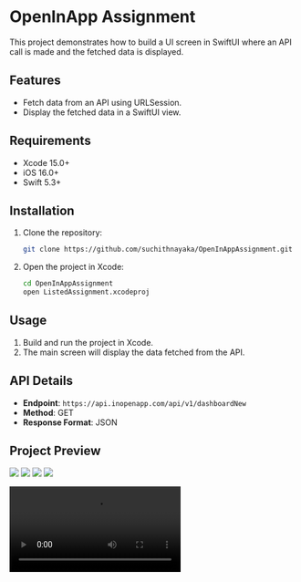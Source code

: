 # OpenInApp Assignment

This project demonstrates how to build a UI screen in SwiftUI where an API call is made and the fetched data is displayed.

## Features

- Fetch data from an API using URLSession.
- Display the fetched data in a SwiftUI view.

## Requirements

- Xcode 15.0+
- iOS 16.0+
- Swift 5.3+

## Installation

1. Clone the repository:
    ```bash
    git clone https://github.com/suchithnayaka/OpenInAppAssignment.git
    ```
2. Open the project in Xcode:
    ```bash
    cd OpenInAppAssignment
    open ListedAssignment.xcodeproj
    ```

## Usage

1. Build and run the project in Xcode.
2. The main screen will display the data fetched from the API.

## API Details

- **Endpoint**: `https://api.inopenapp.com/api/v1/dashboardNew`
- **Method**: GET
- **Response Format**: JSON


## Project Preview

![](/Screenshots/AppPreview1.png?raw=true) ![](/Screenshots/AppPreview2.png?raw=true)
![](/Screenshots/AppPreview3.png?raw=true) ![](/Screenshots/AppPreview4.png?raw=true)

![](/Screenshots/link.mov?raw=true)


